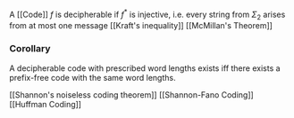 A [[Code]] $f$ is decipherable if $f^{*}$ is injective, i.e. every string from $\Sigma_{2}$ arises from at most one message
[[Kraft's inequality]]
[[McMillan's Theorem]]
### Corollary 
A decipherable code with prescribed word lengths exists iff there exists a prefix-free code with the same word lengths. 

[[Shannon's noiseless coding theorem]]
[[Shannon-Fano Coding]]
[[Huffman Coding]]